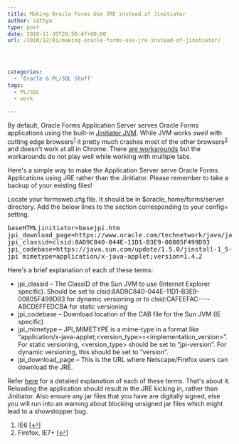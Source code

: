```yaml
---
title: Making Oracle Forms Use JRE instead of Jinitiator
author: sathya
type: post
date: 2010-11-30T20:50:47+00:00
url: /2010/12/01/making-oracle-forms-use-jre-instead-of-jinitiator/




categories:
  - 'Oracle & PL/SQL Stuff'
tags:
  - PL/SQL
  - work

---
```

By default, Oracle Forms Application Server serves Oracle Forms applications using the built-in [Jinitiator JVM][1]. While JVM works _swell_ with cutting edge browsers<sup><a href="#footnote_0_424" id="identifier_0_424" class="footnote-link footnote-identifier-link" title="IE6">1</a></sup> it pretty much crashes most of the other browsers<sup><a href="#footnote_1_424" id="identifier_1_424" class="footnote-link footnote-identifier-link" title="Firefox, IE7+">2</a></sup> and doesn't work at all in Chrome. There <a href="https://sathyabh.at/2009/06/27/fixing-internet-explorer-crash-on-launching-oracle-forms-application-with-jinitiator/" target="_blank">are workarounds</a> but the workarounds do not play well while working with multiple tabs.

<!--more-->

Here's a simple way to make the Application Server serve Oracle Forms Applications using JRE rather than the Jinitiator. Please remember to take a backup of your existing files!

Locate your formsweb.cfg file. It should be in $oracle_home/forms/server directory. Add the below lines to the section corresponding to your config= setting.

<pre class="brush:bash">baseHTMLjinitiator=basejpi.htm
jpi_download_page=https://www.oracle.com/technetwork/java/javase/downloads/index-jdk5-jsp-142662.html
jpi_classid=clsid:8AD9C840-044E-11D1-B3E9-00805F499D93
jpi_codebase=https://java.sun.com/update/1.5.0/jinstall-1_5-windows-i586.cab
jpi_mimetype=application/x-java-applet;version=1.4.2</pre>

Here's a brief explanation of each of these terms:

  * jpi_classid – The ClassID of the Sun JVM to use (Internet Explorer specific). Should be set to clsid:8AD9C840-044E-11D1-B3E9-00805F499D93 for dynamic versioning or to clsid:CAFEEFAC-<major version>-<minor version>-<patch version>-ABCDEFFEDCBA for static versioning
  * jpi_codebase – Download location of the CAB file for the Sun JVM (IE specific)
  * jpi\_mimetype – JPI\_MIMETYPE is a mime-type in a format like “application/x-java-applet;<version\_type>=<implementation\_version>”. For static versioning, <version_type> should be set to “jpi-version”. For dynamic versioning, this should be set to “version”.
  * jpi\_download\_page – This is the URL where Netscape/Firefox users can download the JRE.

Refer [here][2] for a detailed explanation of each of these terms. That's about it. Reloading the application should result in the JRE kicking in, rather than Jinitiator. Also ensure any jar files that you have are digitally signed, else you will run into an warning about blocking unsigned jar files which might lead to a showstopper bug.

<ol class="footnotes">
  <li id="footnote_0_424" class="footnote">
    IE6 [<a href="#identifier_0_424" class="footnote-link footnote-back-link">&#8617;</a>]
  </li>
  <li id="footnote_1_424" class="footnote">
    Firefox, IE7+ [<a href="#identifier_1_424" class="footnote-link footnote-back-link">&#8617;</a>]
  </li>
</ol>

 [1]: https://en.wikipedia.org/wiki/Jinitiator
 [2]: https://www.oratransplant.nl/2005/05/24/settings-for-dynamic-versioning-with-sun-jpi-and-oracle-forms/
